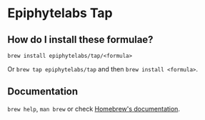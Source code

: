 # Epiphytelabs Tap

## How do I install these formulae?

`brew install epiphytelabs/tap/<formula>`

Or `brew tap epiphytelabs/tap` and then `brew install <formula>`.

## Documentation

`brew help`, `man brew` or check [Homebrew's documentation](https://docs.brew.sh).
